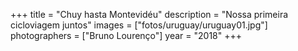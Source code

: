 +++
title = "Chuy hasta Montevidéu"
description = "Nossa primeira cicloviagem juntos"
images = ["fotos/uruguay/uruguay01.jpg"]
photographers = ["Bruno Lourenço"]
year = "2018"
+++
